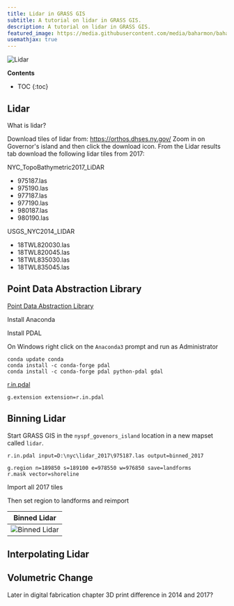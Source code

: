 ```yaml
---
title: Lidar in GRASS GIS
subtitle: A tutorial on lidar in GRASS GIS.
description: A tutorial on lidar in GRASS GIS.
featured_image: https://media.githubusercontent.com/media/baharmon/baharmon.github.io/master/images/governors-island/
usemathjax: true
---
```


![Lidar](https://media.githubusercontent.com/media/baharmon/baharmon.github.io/master/images/governors-island/)

**Contents**
* TOC
{:toc}



## Lidar

What is lidar?

Download tiles of lidar from:
https://orthos.dhses.ny.gov/
Zoom in on Governor's island
and then click the download icon.
From the Lidar results tab
download the following lidar tiles from 2017:

NYC_TopoBathymetric2017_LiDAR

* 975187.las
* 975190.las
* 977187.las
* 977190.las
* 980187.las
* 980190.las

USGS_NYC2014_LIDAR

* 18TWL820030.las
* 18TWL820045.las
* 18TWL835030.las
* 18TWL835045.las

## Point Data Abstraction Library

[Point Data Abstraction Library](https://pdal.io/)

Install Anaconda

Install PDAL

On Windows right click on the `Anaconda3` prompt
and run as Administrator
```
conda update conda
conda install -c conda-forge pdal
conda install -c conda-forge pdal python-pdal gdal
```

[r.in.pdal](https://grass.osgeo.org/grass-stable/manuals/addons/r.in.pdal.html)

```
g.extension extension=r.in.pdal
```


## Binning Lidar

Start GRASS GIS
in the `nyspf_govenors_island` location
in a new mapset called `lidar`.

```
r.in.pdal input=D:\nyc\lidar_2017\975187.las output=binned_2017
```





```
g.region n=189850 s=189100 e=978550 w=976850 save=landforms
r.mask vector=shoreline
```

Import all 2017 tiles

Then set region to landforms and reimport

| Binned Lidar |
|:---:|
| ![Binned Lidar](https://media.githubusercontent.com/media/baharmon/baharmon.github.io/master/images/governors-island/binned-elevation.png) |

## Interpolating Lidar


## Volumetric Change

Later in digital fabrication chapter
3D print difference in 2014 and 2017?  
